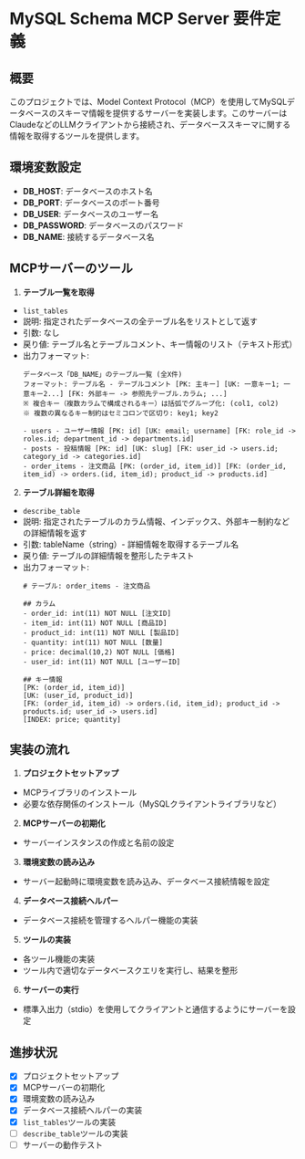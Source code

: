 # MySQL Schema MCP Server 要件定義

## 概要
このプロジェクトでは、Model Context Protocol（MCP）を使用してMySQLデータベースのスキーマ情報を提供するサーバーを実装します。このサーバーはClaudeなどのLLMクライアントから接続され、データベーススキーマに関する情報を取得するツールを提供します。

## 環境変数設定
- **DB_HOST**: データベースのホスト名
- **DB_PORT**: データベースのポート番号
- **DB_USER**: データベースのユーザー名
- **DB_PASSWORD**: データベースのパスワード
- **DB_NAME**: 接続するデータベース名

## MCPサーバーのツール

1. **テーブル一覧を取得**
- `list_tables`
- 説明: 指定されたデータベースの全テーブル名をリストとして返す
- 引数: なし
- 戻り値: テーブル名とテーブルコメント、キー情報のリスト（テキスト形式）
- 出力フォーマット:
  ```
  データベース「DB_NAME」のテーブル一覧 (全X件)
  フォーマット: テーブル名 - テーブルコメント [PK: 主キー] [UK: 一意キー1; 一意キー2...] [FK: 外部キー -> 参照先テーブル.カラム; ...]
  ※ 複合キー（複数カラムで構成されるキー）は括弧でグループ化: (col1, col2)
  ※ 複数の異なるキー制約はセミコロンで区切り: key1; key2
  
  - users - ユーザー情報 [PK: id] [UK: email; username] [FK: role_id -> roles.id; department_id -> departments.id]
  - posts - 投稿情報 [PK: id] [UK: slug] [FK: user_id -> users.id; category_id -> categories.id]
  - order_items - 注文商品 [PK: (order_id, item_id)] [FK: (order_id, item_id) -> orders.(id, item_id); product_id -> products.id]
  ```

2. **テーブル詳細を取得**
- `describe_table`
- 説明: 指定されたテーブルのカラム情報、インデックス、外部キー制約などの詳細情報を返す
- 引数: tableName（string）- 詳細情報を取得するテーブル名
- 戻り値: テーブルの詳細情報を整形したテキスト
- 出力フォーマット:
  ```
  # テーブル: order_items - 注文商品

  ## カラム
  - order_id: int(11) NOT NULL [注文ID]
  - item_id: int(11) NOT NULL [商品ID]
  - product_id: int(11) NOT NULL [製品ID]
  - quantity: int(11) NOT NULL [数量]
  - price: decimal(10,2) NOT NULL [価格]
  - user_id: int(11) NOT NULL [ユーザーID]

  ## キー情報
  [PK: (order_id, item_id)]
  [UK: (user_id, product_id)]
  [FK: (order_id, item_id) -> orders.(id, item_id); product_id -> products.id; user_id -> users.id]
  [INDEX: price; quantity]
  ```

## 実装の流れ

1. **プロジェクトセットアップ**
- MCPライブラリのインストール
- 必要な依存関係のインストール（MySQLクライアントライブラリなど）

2. **MCPサーバーの初期化**
- サーバーインスタンスの作成と名前の設定

3. **環境変数の読み込み**
- サーバー起動時に環境変数を読み込み、データベース接続情報を設定

4. **データベース接続ヘルパー**
- データベース接続を管理するヘルパー機能の実装

5. **ツールの実装**
- 各ツール機能の実装
- ツール内で適切なデータベースクエリを実行し、結果を整形

6. **サーバーの実行**
- 標準入出力（stdio）を使用してクライアントと通信するようにサーバーを設定

## 進捗状況

- [x] プロジェクトセットアップ
- [x] MCPサーバーの初期化
- [x] 環境変数の読み込み
- [x] データベース接続ヘルパーの実装
- [x] `list_tables`ツールの実装
- [ ] `describe_table`ツールの実装
- [ ] サーバーの動作テスト
